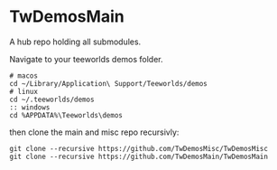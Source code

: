 # TwDemosMain
A hub repo holding all submodules.

Navigate to your teeworlds demos folder.
```
# macos
cd ~/Library/Application\ Support/Teeworlds/demos
# linux
cd ~/.teeworlds/demos
:: windows
cd %APPDATA%\Teeworlds\demos
```

then clone the main and misc repo recursivly:
```
git clone --recursive https://github.com/TwDemosMisc/TwDemosMisc
git clone --recursive https://github.com/TwDemosMain/TwDemosMain
```
